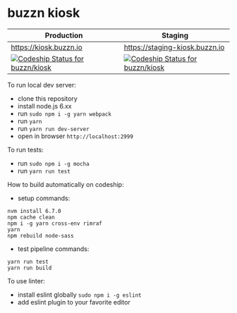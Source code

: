 # buzzn kiosk

Production | Staging
--- | ---
https://kiosk.buzzn.io | https://staging-kiosk.buzzn.io
[ ![Codeship Status for buzzn/kiosk](https://app.codeship.com/projects/c13ce210-78d2-0134-4f8b-0a260436cc6e/status?branch=release)](https://app.codeship.com/projects/180313) | [ ![Codeship Status for buzzn/kiosk](https://app.codeship.com/projects/c13ce210-78d2-0134-4f8b-0a260436cc6e/status?branch=master)](https://app.codeship.com/projects/180313)

To run local dev server:
- clone this repository
- install node.js 6.xx
- run `sudo npm i -g yarn webpack`
- run `yarn`
- run `yarn run dev-server`
- open in browser `http://localhost:2999`

To run tests:
- run `sudo npm i -g mocha`
- run `yarn run test`

How to build automatically on codeship:
- setup commands:
```
nvm install 6.7.0
npm cache clean
npm i -g yarn cross-env rimraf
yarn
npm rebuild node-sass
```
- test pipeline commands:
```
yarn run test
yarn run build
```

To use linter:
- install eslint globally `sudo npm i -g eslint`
- add eslint plugin to your favorite editor
